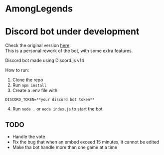 # AmongLegends

# Discord bot under development

Check the original version [here](https://github.com/alexandrelam/among-legends). \
This is a personal rework of the bot, with some extra features.

Discord bot made using Discord.js v14

How to run:
1. Clone the repo
2. Run `npm install`
3. Create a .env file with 
```
DISCORD_TOKEN=**your discord bot token**
```
4. Run `node .` or `node index.js` to start the bot


## TODO

- Handle the vote
- Fix the bug that when an embed exceed 15 minutes, it cannot be edited
- Make tha bot handle more than one game at a time